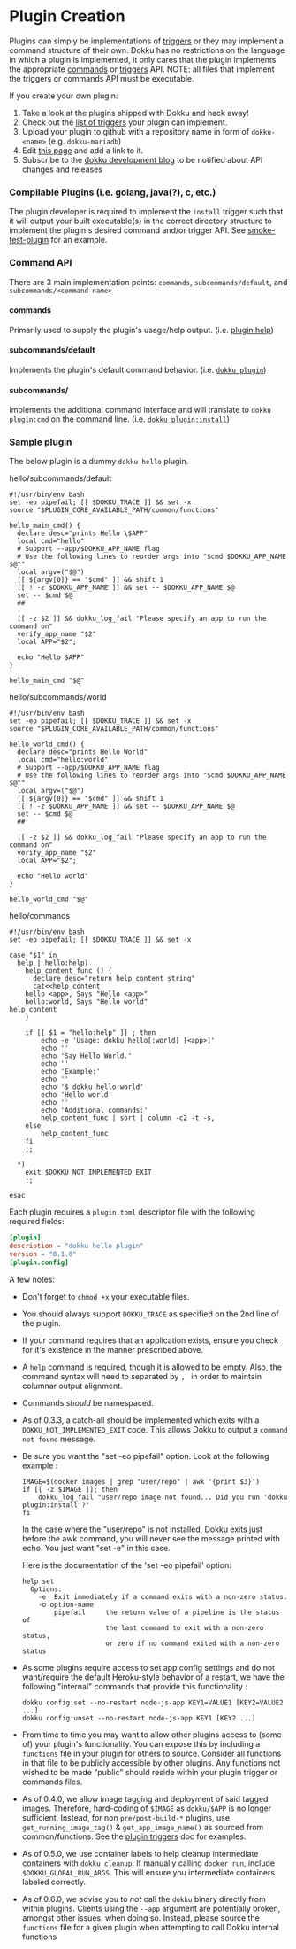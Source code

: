 # Plugin Creation

Plugins can simply be implementations of [triggers](/docs/development/plugin-triggers.md) or they may implement a command structure of their own. Dokku has no restrictions on the language in which a plugin is implemented, it only cares that the plugin implements the appropriate [commands](/docs/development/plugin-creation.md#command-api) or [triggers](/docs/development/plugin-triggers.md) API. NOTE: all files that implement the triggers or commands API must be executable.

If you create your own plugin:

1. Take a look at the plugins shipped with Dokku and hack away!
2. Check out the [list of triggers](/docs/development/plugin-triggers.md) your plugin can implement.
3. Upload your plugin to github with a repository name in form of `dokku-<name>` (e.g. `dokku-mariadb`)
4. Edit [this page](/docs/community/plugins.md) and add a link to it.
5. Subscribe to the [dokku development blog](http://progrium.com) to be notified about API changes and releases


### Compilable Plugins (i.e. golang, java(?), c, etc.)
The plugin developer is required to implement the `install` trigger such that it will output your built executable(s) in the correct directory structure to implement the plugin's desired command and/or trigger API. See [smoke-test-plugin](https://github.com/dokku/smoke-test-plugin) for an example.


### Command API
There are 3 main implementation points: `commands`, `subcommands/default`, and `subcommands/<command-name>`

#### commands
Primarily used to supply the plugin's usage/help output. (i.e. [plugin help](https://github.com/dokku/dokku/tree/master/plugins/plugin/commands))

#### subcommands/default
Implements the plugin's default command behavior. (i.e. [`dokku plugin`](https://github.com/dokku/dokku/tree/master/plugins/plugin/subcommands/default))

#### subcommands/<command-name>
Implements the additional command interface and will translate to `dokku plugin:cmd` on the command line. (i.e. [`dokku plugin:install`](https://github.com/dokku/dokku/tree/master/plugins/plugin/subcommands/install))


### Sample plugin
The below plugin is a dummy `dokku hello` plugin.

hello/subcommands/default

```shell
#!/usr/bin/env bash
set -eo pipefail; [[ $DOKKU_TRACE ]] && set -x
source "$PLUGIN_CORE_AVAILABLE_PATH/common/functions"

hello_main_cmd() {
  declare desc="prints Hello \$APP"
  local cmd="hello"
  # Support --app/$DOKKU_APP_NAME flag
  # Use the following lines to reorder args into "$cmd $DOKKU_APP_NAME $@""
  local argv=("$@")
  [[ ${argv[0]} == "$cmd" ]] && shift 1
  [[ ! -z $DOKKU_APP_NAME ]] && set -- $DOKKU_APP_NAME $@
  set -- $cmd $@
  ##

  [[ -z $2 ]] && dokku_log_fail "Please specify an app to run the command on"
  verify_app_name "$2"
  local APP="$2";

  echo "Hello $APP"
}

hello_main_cmd "$@"
```

hello/subcommands/world

```shell
#!/usr/bin/env bash
set -eo pipefail; [[ $DOKKU_TRACE ]] && set -x
source "$PLUGIN_CORE_AVAILABLE_PATH/common/functions"

hello_world_cmd() {
  declare desc="prints Hello World"
  local cmd="hello:world"
  # Support --app/$DOKKU_APP_NAME flag
  # Use the following lines to reorder args into "$cmd $DOKKU_APP_NAME $@""
  local argv=("$@")
  [[ ${argv[0]} == "$cmd" ]] && shift 1
  [[ ! -z $DOKKU_APP_NAME ]] && set -- $DOKKU_APP_NAME $@
  set -- $cmd $@
  ##

  [[ -z $2 ]] && dokku_log_fail "Please specify an app to run the command on"
  verify_app_name "$2"
  local APP="$2";

  echo "Hello world"
}

hello_world_cmd "$@"
```

hello/commands

```shell
#!/usr/bin/env bash
set -eo pipefail; [[ $DOKKU_TRACE ]] && set -x

case "$1" in
  help | hello:help)
    help_content_func () {
      declare desc="return help_content string"
      cat<<help_content
    hello <app>, Says "Hello <app>"
    hello:world, Says "Hello world"
help_content
    }

    if [[ $1 = "hello:help" ]] ; then
        echo -e 'Usage: dokku hello[:world] [<app>]'
        echo ''
        echo 'Say Hello World.'
        echo ''
        echo 'Example:'
        echo ''
        echo '$ dokku hello:world'
        echo 'Hello world'
        echo ''
        echo 'Additional commands:'
        help_content_func | sort | column -c2 -t -s,
    else
        help_content_func
    fi
    ;;

  *)
    exit $DOKKU_NOT_IMPLEMENTED_EXIT
    ;;

esac
```

Each plugin requires a `plugin.toml` descriptor file with the following required fields:

```toml
[plugin]
description = "dokku hello plugin"
version = "0.1.0"
[plugin.config]
```

A few notes:

- Don't forget to `chmod +x` your executable files.
- You should always support `DOKKU_TRACE` as specified on the 2nd line of the plugin.
- If your command requires that an application exists, ensure you check for it's existence in the manner prescribed above.
- A `help` command is required, though it is allowed to be empty. Also, the command syntax will need to separated by `, ` in order to maintain columnar output alignment.
- Commands *should* be namespaced.
- As of 0.3.3, a catch-all should be implemented which exits with a `DOKKU_NOT_IMPLEMENTED_EXIT` code. This allows Dokku to output a `command not found` message.
- Be sure you want the "set -eo pipefail" option. Look at the following example :

    ```shell
    IMAGE=$(docker images | grep "user/repo" | awk '{print $3}')
    if [[ -z $IMAGE ]]; then
        dokku_log_fail "user/repo image not found... Did you run 'dokku plugin:install'?"
    fi
    ```

  In the case where the "user/repo" is not installed, Dokku exits just before the awk command,
  you will never see the message printed with echo. You just want "set -e" in this case.

  Here is the documentation of the 'set -eo pipefail' option:
  ```
  help set
    Options:
      -e  Exit immediately if a command exits with a non-zero status.
      -o option-name
          pipefail     the return value of a pipeline is the status of
                       the last command to exit with a non-zero status,
                       or zero if no command exited with a non-zero status
  ```
- As some plugins require access to set app config settings and do not want/require the default Heroku-style behavior of a restart, we have the following "internal" commands that provide this functionality :

  ```shell
  dokku config:set --no-restart node-js-app KEY1=VALUE1 [KEY2=VALUE2 ...]
  dokku config:unset --no-restart node-js-app KEY1 [KEY2 ...]
  ```
- From time to time you may want to allow other plugins access to (some of) your plugin's functionality. You can expose this by including a `functions` file in your plugin for others to source. Consider all functions in that file to be publicly accessible by other plugins. Any functions not wished to be made "public" should reside within your plugin trigger or commands files.
- As of 0.4.0, we allow image tagging and deployment of said tagged images. Therefore, hard-coding of `$IMAGE` as `dokku/$APP` is no longer sufficient. Instead, for non `pre/post-build-*` plugins, use `get_running_image_tag()` & `get_app_image_name()` as sourced from common/functions. See the [plugin triggers](/docs/development/plugin-triggers.md) doc for examples.
- As of 0.5.0, we use container labels to help cleanup intermediate containers with `dokku cleanup`. If manually calling `docker run`, include `$DOKKU_GLOBAL_RUN_ARGS`. This will ensure you intermediate containers labeled correctly.
- As of 0.6.0, we advise you to *not* call the `dokku` binary directly from within plugins. Clients using the `--app` argument are potentially broken, amongst other issues, when doing so. Instead, please source the `functions` file for a given plugin when attempting to call Dokku internal functions
